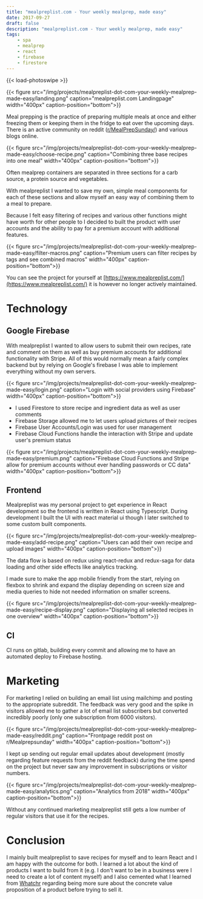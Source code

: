 ```yaml
---
title: "mealpreplist.com - Your weekly mealprep, made easy"
date: 2017-09-27
draft: false
description: "mealpreplist.com - Your weekly mealprep, made easy"
tags:
    - spa
    - mealprep
    - react
    - firebase
    - firestore
---
```


{{< load-photoswipe >}}

{{< figure src="/img/projects/mealpreplist-dot-com-your-weekly-mealprep-made-easy/landing.png" caption="mealpreplist.com Landingpage" width="400px" caption-position="bottom">}}

Meal prepping is the practice of preparing multiple meals at once and either freezing them or keeping them in the fridge to eat over the upcoming days. There is an active community on reddit ([r/MealPrepSunday/](https://www.reddit.com/r/MealPrepSunday/)) and various blogs online.

{{< figure src="/img/projects/mealpreplist-dot-com-your-weekly-mealprep-made-easy/choose-recipe.png" caption="Combining three base recipes into one meal" width="400px" caption-position="bottom">}}

Often mealprep containers are separated in three sections for a carb source, a protein source and vegetables. 

With mealpreplist I wanted to save my own, simple meal components for each of these sections and allow myself an easy way of combining them to a meal to prepare. 

Because I felt easy filtering of recipes and various other functions might have worth for other people to I decided to built the product with user accounts and the ability to pay for a premium account with additional features.

{{< figure src="/img/projects/mealpreplist-dot-com-your-weekly-mealprep-made-easy/filter-macros.png" caption="Premium users can filter recipes by tags and see combined macros" width="400px" caption-position="bottom">}}

You can see the project for yourself at [https://www.mealpreplist.com/](https://www.mealpreplist.com/) it is however no longer actively maintained.
  
# Technology

## Google Firebase
With mealpreplist I wanted to allow users to submit their own recipes, rate and comment on them as well as buy premium accounts for additional functionality with Stripe. All of this would normally mean a fairly complex backend but by relying on Google's firebase I was able to implement everything without my own servers.

{{< figure src="/img/projects/mealpreplist-dot-com-your-weekly-mealprep-made-easy/login.png" caption="Login with social providers using Firebase" width="400px" caption-position="bottom">}}

- I used Firestore to store recipe and ingredient data as well as user comments
- Firebase Storage allowed me to let users upload pictures of their recipes
- Firebase User Accounts/Login was used for user management
- Firebase Cloud Functions handle the interaction with Stripe and update user's premium status

{{< figure src="/img/projects/mealpreplist-dot-com-your-weekly-mealprep-made-easy/premium.png" caption="Firebase Cloud Functions and Stripe allow for premium accounts without ever handling passwords or CC data" width="400px" caption-position="bottom">}}

## Frontend
Mealpreplist was my personal project to get experience in React development so the frontend is written in React using Typescript. During development I built the UI with react material ui though I later switched to some custom built components.

{{< figure src="/img/projects/mealpreplist-dot-com-your-weekly-mealprep-made-easy/add-recipe.png" caption="Users can add their own recipe and upload images" width="400px" caption-position="bottom">}}

The data flow is based on redux using react-redux and redux-saga for data loading and other side effects like analytics tracking.

I made sure to make the app mobile friendly from the start, relying on flexbox to shrink and expand the display depending on screen size and media queries to hide not needed information on smaller screens.

{{< figure src="/img/projects/mealpreplist-dot-com-your-weekly-mealprep-made-easy/recipe-display.png" caption="Displaying all selected recipes in one overview" width="400px" caption-position="bottom">}}

## CI
CI runs on gitlab, building every commit and allowing me to have an automated deploy to Firebase hosting.

# Marketing
For marketing I relied on building an email list using mailchimp and posting to the appropriate subreddit. The feedback was very good and the spike in visitors allowed me to gather a lot of email list subscribers but converted incredibly poorly (only one subscription from 6000 visitors).

{{< figure src="/img/projects/mealpreplist-dot-com-your-weekly-mealprep-made-easy/reddit.png" caption="Frontpage reddit post on r/Mealprepsunday" width="400px" caption-position="bottom">}}

I kept up sending out regular email updates about development (mostly regarding feature requests from the reddit feedback) during the time spend on the project but never saw any improvement in subscriptions or visitor numbers.

{{< figure src="/img/projects/mealpreplist-dot-com-your-weekly-mealprep-made-easy/analytics.png" caption="Analytics from 2018" width="400px" caption-position="bottom">}}

Without any continued marketing mealpreplist still gets a low number of regular visitors that use it for the recipes.

# Conclusion
I mainly built mealpreplist to save recipes for myself and to learn React and I am happy with the outcome for both. I learned a lot about the kind of products I want to build from it (e.g. I don't want to be in a business were I need to create a lot of content myself) and I also cemented what I learned from [Whatchr](whatchr-dot-com-a-better-youtube-playlist-experience) regarding being more sure about the concrete value proposition of a product before trying to sell it.